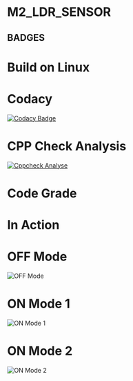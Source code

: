 # M2_LDR_SENSOR

## BADGES

# Build on Linux

# Codacy
[![Codacy Badge](https://app.codacy.com/project/badge/Grade/82feddcf6e834d36b4f10682ef9a0ae9)](https://www.codacy.com/gh/Anbarasi.A/M2_LDR_SENSOR/dashboard?utm_source=github.com&amp;utm_medium=referral&amp;utm_content=Anbarasi.A/M2_LDR_SENSOR&amp;utm_campaign=Badge_Grade)

# CPP Check Analysis
[![Cppcheck Analyse](https://github.com/Anbarasi-A/M2_LDR_SENSOR/actions/workflows/cpp%20check_Analyse.yml/badge.svg)](https://github.com/Anbarasi-A/M2_LDR_SENSOR/actions/workflows/cpp%20check_Analyse.yml)



# Code Grade
# In Action
# OFF Mode
![OFF Mode](https://user-images.githubusercontent.com/101244018/164678159-3a873978-72c6-44af-bd4d-081be0194a87.png)


# ON Mode 1
![ON Mode 1](https://user-images.githubusercontent.com/101244018/164677896-13ba9b15-8819-4e3d-ad6b-f96265275311.png)

# ON Mode 2
![ON Mode 2](https://user-images.githubusercontent.com/101244018/164677969-59773bb0-587f-41c7-959e-232d6fe92524.png)





